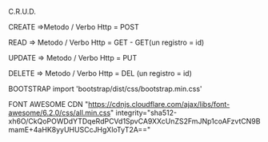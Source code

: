 C.R.U.D.

CREATE =>Metodo / Verbo Http = POST

READ => Metodo / Verbo Http = GET - GET(un registro = id)

UPDATE => Metodo / Verbo Http = PUT

DELETE => Metodo / Verbo Http = DEL (un registro = id)

BOOTSTRAP 
import 'bootstrap/dist/css/bootstrap.min.css'

FONT AWESOME CDN
"https://cdnjs.cloudflare.com/ajax/libs/font-awesome/6.2.0/css/all.min.css" integrity="sha512-xh6O/CkQoPOWDdYTDqeRdPCVd1SpvCA9XXcUnZS2FmJNp1coAFzvtCN9BmamE+4aHK8yyUHUSCcJHgXloTyT2A=="